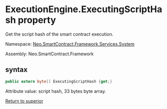 # ExecutionEngine.ExecutingScriptHash property

Get the script hash of the smart contract execution.

Namespace: [Neo.SmartContract.Framework.Services.System](../../System.md)

Assembly: Neo.SmartContract.Framework

## syntax

```c#
public extern byte[] ExecutingScriptHash {get;}
```

Attribute value: script hash, 33 bytes byte array.



[Return to superior](../ExecutionEngine.md)
